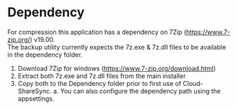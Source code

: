 # Dependency
For compression this application has a dependency on 7Zip (https://www.7-zip.org/) v19.00.  
The backup utility currently expects the 7z.exe & 7z.dll files to be available in the dependency folder.  
1. Download 7Zip for windows (https://www.7-zip.org/download.html)
2. Extract both 7z.exe and 7z.dll files from the main installer
3. Copy both to the Dependency folder prior to first use of Cloud-ShareSync.
    a. You can also configure the dependency path using the appsettings.